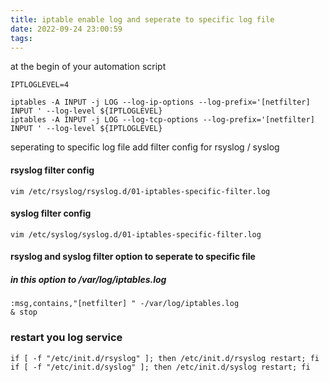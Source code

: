 ```yaml
---
title: iptable enable log and seperate to specific log file
date: 2022-09-24 23:00:59
tags:
---
```


at the begin of your automation script 

```
IPTLOGLEVEL=4

iptables -A INPUT -j LOG --log-ip-options --log-prefix='[netfilter] INPUT ' --log-level ${IPTLOGLEVEL}
iptables -A INPUT -j LOG --log-tcp-options --log-prefix='[netfilter] INPUT ' --log-level ${IPTLOGLEVEL}
```
seperating to specific log file
add filter config for rsyslog / syslog

#### rsyslog filter config
```
vim /etc/rsyslog/rsyslog.d/01-iptables-specific-filter.log
```

#### syslog filter config
```
vim /etc/syslog/syslog.d/01-iptables-specific-filter.log
```
#### rsyslog and syslog filter option to seperate to specific file 
##### in this option to /var/log/iptables.log
 
```
:msg,contains,"[netfilter] " -/var/log/iptables.log
& stop
```

### restart you log service
```
if [ -f "/etc/init.d/rsyslog" ]; then /etc/init.d/rsyslog restart; fi
if [ -f "/etc/init.d/syslog" ]; then /etc/init.d/syslog restart; fi

```

